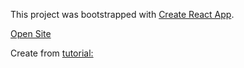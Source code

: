 This project was bootstrapped with [Create React App](https://github.com/facebook/create-react-app).

[Open Site](https://phonesstore-react.netlify.com/)

Create from [tutorial:](https://www.youtube.com/watch?v=wPQ1-33teR4)
